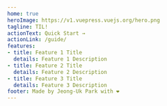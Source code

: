 ```yaml
---
home: true
heroImage: https://v1.vuepress.vuejs.org/hero.png
tagline: TIL!
actionText: Quick Start →
actionLink: /guide/
features:
- title: Feature 1 Title
  details: Feature 1 Description
- title: Feature 2 Title
  details: Feature 2 Description
- title: Feature 3 Title
  details: Feature 3 Description
footer: Made by Jeong-Uk Park with ❤️
---
```

